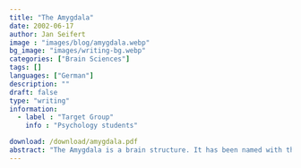 ```yaml
---
title: "The Amygdala"
date: 2002-06-17
author: Jan Seifert
image : "images/blog/amygdala.webp"
bg_image: "images/writing-bg.webp"
categories: ["Brain Sciences"]
tags: []
languages: ["German"]
description: ""
draft: false
type: "writing"
information:
  - label : "Target Group"
    info : "Psychology students"

download: /download/amygdala.pdf
abstract: "The Amygdala is a brain structure. It has been named with the Greek word describing its shape of an almond. It is located in the anterior of the temporal lobe in either hemisphere of the brain. To a large degree it is involved in the processing of emotional information. This manuscript offers a brief overview of structure and function of this tiny and fascinating cell cluster."
---
```

